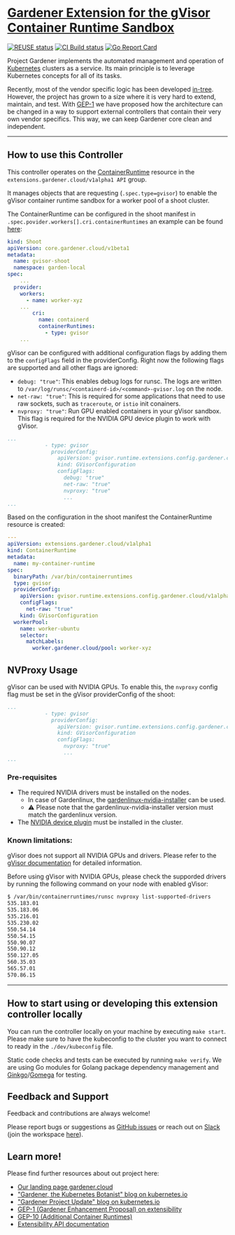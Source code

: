 # [Gardener Extension for the gVisor Container Runtime Sandbox](https://gardener.cloud)

[![REUSE status](https://api.reuse.software/badge/github.com/gardener/gardener-extension-runtime-gvisor)](https://api.reuse.software/info/github.com/gardener/gardener-extension-runtime-gvisor)
[![CI Build status](https://concourse.ci.gardener.cloud/api/v1/teams/gardener/pipelines/gardener-extension-runtime-gvisor-master/jobs/master-head-update-job/badge)](https://concourse.ci.gardener.cloud/teams/gardener/pipelines/gardener-extension-runtime-gvisor-master/jobs/master-head-update-job)
[![Go Report Card](https://goreportcard.com/badge/github.com/gardener/gardener-extension-runtime-gvisor)](https://goreportcard.com/report/github.com/gardener/gardener-extension-runtime-gvisor)

Project Gardener implements the automated management and operation of [Kubernetes](https://kubernetes.io/) clusters as a service. Its main principle is to leverage Kubernetes concepts for all of its tasks.

Recently, most of the vendor specific logic has been developed [in-tree](https://github.com/gardener/gardener). However, the project has grown to a size where it is very hard to extend, maintain, and test. With [GEP-1](https://github.com/gardener/gardener/blob/master/docs/proposals/01-extensibility.md) we have proposed how the architecture can be changed in a way to support external controllers that contain their very own vendor specifics. This way, we can keep Gardener core clean and independent.

---

## How to use this Controller

This controller operates on the [ContainerRuntime](https://github.com/gardener/gardener/blob/master/docs/extensions/resources/containerruntime.md) resource in the `extensions.gardener.cloud/v1alpha1 API` group.

It manages objects that are requesting (`.spec.type=gvisor`) to enable the gVisor container runtime sandbox for a worker pool of a shoot cluster.

The ContainerRuntime can be configured in the shoot manifest in `.spec.povider.workers[].cri.containerRuntimes` an example can be found [here](example/shoot.yaml):

```yaml
kind: Shoot
apiVersion: core.gardener.cloud/v1beta1
metadata:
  name: gvisor-shoot
  namespace: garden-local
spec:
    ...
  provider:
    workers:
      - name: worker-xyz
    ...
        cri:
          name: containerd
          containerRuntimes:
            - type: gvisor
    ...
```

gVisor can be configured with additional configuration flags by adding them to the `configFlags` field in the providerConfig. 
Right now the following flags are supported and all other flags are ignored:
- `debug: "true"`: This enables debug logs for runsc. The logs are written to `/var/log/runsc/<containerd-id>/<command>-gvisor.log` on the node.
- `net-raw: "true"`: This is required for some applications that need to use raw sockets, such as `traceroute`, or `istio` init conainers.
- `nvproxy: "true"`: Run GPU enabled containers in your gVisor sandbox. This flag is required for the NVIDIA GPU device plugin to work with gVisor.

```yaml
...
            - type: gvisor
              providerConfig:
                apiVersion: gvisor.runtime.extensions.config.gardener.cloud/v1alpha1
                kind: GVisorConfiguration
                configFlags:
                  debug: "true"
                  net-raw: "true"
                  nvproxy: "true"
                  ...
...
```

Based on the configuration in the shoot manifest the ContainerRuntime resource is created:

```yaml
---
apiVersion: extensions.gardener.cloud/v1alpha1
kind: ContainerRuntime
metadata:
  name: my-container-runtime
spec:
  binaryPath: /var/bin/containerruntimes
  type: gvisor
  providerConfig:
    apiVersion: gvisor.runtime.extensions.config.gardener.cloud/v1alpha1
    configFlags:
      net-raw: "true"
    kind: GVisorConfiguration
  workerPool:
    name: worker-ubuntu
    selector:
      matchLabels:
        worker.gardener.cloud/pool: worker-xyz
```

## NVProxy Usage

gVisor can be used with NVIDIA GPUs. To enable this, the `nvproxy` config flag must be set in the gVisor providerConfig of the shoot:

```yaml
...
            - type: gvisor
              providerConfig:
                apiVersion: gvisor.runtime.extensions.config.gardener.cloud/v1alpha1
                kind: GVisorConfiguration
                configFlags:
                  nvproxy: "true"
                  ...
...
```

### Pre-requisites

- The required NVIDIA drivers must be installed on the nodes. 
  - In case of Gardenlinux, the [gardenlinux-nvidia-installer](https://github.com/gardenlinux/gardenlinux-nvidia-installer) can be used.
  - ⚠ Please note that the gardenlinux-nvidia-installer version must match the gardenlinux version.
- The [NVIDIA device plugin](https://github.com/NVIDIA/k8s-device-plugin?tab=readme-ov-file#nvidia-device-plugin-for-kubernetes) must be installed in the cluster.

### Known limitations:

gVisor does not support all NVIDIA GPUs and drivers. Please refer to the [gVisor documentation](https://gvisor.dev/docs/user_guide/gpu/) for detailed information.

Before using gVisor with NVIDIA GPUs, please check the supporded drivers by running the following command on your node with enabled gVisor:

```bash
$ /var/bin/containerruntimes/runsc nvproxy list-supported-drivers
535.183.01
535.183.06
535.216.01
535.230.02
550.54.14
550.54.15
550.90.07
550.90.12
550.127.05
560.35.03
565.57.01
570.86.15
```

---

## How to start using or developing this extension controller locally

You can run the controller locally on your machine by executing `make start`. Please make sure to have the kubeconfig to the cluster you want to connect to ready in the `./dev/kubeconfig` file.

Static code checks and tests can be executed by running `make verify`. We are using Go modules for Golang package dependency management and [Ginkgo](https://github.com/onsi/ginkgo)/[Gomega](https://github.com/onsi/gomega) for testing.

## Feedback and Support

Feedback and contributions are always welcome!

Please report bugs or suggestions as [GitHub issues](https://github.com/gardener/gardener-extension-runtime-gvisor/issues) or reach out on [Slack](https://gardener-cloud.slack.com/) (join the workspace [here](https://gardener.cloud/community/community-bio/)).

## Learn more!

Please find further resources about out project here:

- [Our landing page gardener.cloud](https://gardener.cloud/)
- ["Gardener, the Kubernetes Botanist" blog on kubernetes.io](https://kubernetes.io/blog/2018/05/17/gardener/)
- ["Gardener Project Update" blog on kubernetes.io](https://kubernetes.io/blog/2019/12/02/gardener-project-update/)
- [GEP-1 (Gardener Enhancement Proposal) on extensibility](https://github.com/gardener/gardener/blob/master/docs/proposals/01-extensibility.md)
- [GEP-10 (Additional Container Runtimes)](https://github.com/gardener/gardener/blob/master/docs/proposals/10-shoot-additional-container-runtimes.md)
- [Extensibility API documentation](https://github.com/gardener/gardener/tree/master/docs/extensions)

